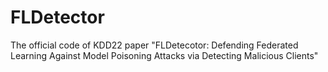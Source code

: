# FLDetector
The official code of KDD22 paper "FLDetecotor: Defending Federated Learning Against Model Poisoning Attacks via Detecting Malicious Clients"
